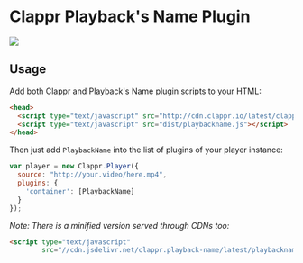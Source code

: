 # Clappr Playback's Name Plugin

<img src="https://raw.githubusercontent.com/barbosa/clappr-playback-name-plugin/master/screenshot.png"/>

## Usage

Add both Clappr and Playback's Name plugin scripts to your HTML:

```html
<head>
  <script type="text/javascript" src="http://cdn.clappr.io/latest/clappr.min.js"></script>
  <script type="text/javascript" src="dist/playbackname.js"></script>
</head>
```

Then just add `PlaybackName` into the list of plugins of your player instance:

```javascript
var player = new Clappr.Player({
  source: "http://your.video/here.mp4",
  plugins: {
    'container': [PlaybackName]
  }
});
```

*Note: There is a minified version served through CDNs too:*
```html
<script type="text/javascript" 
        src="//cdn.jsdelivr.net/clappr.playback-name/latest/playbackname.min.js"></script>
```
